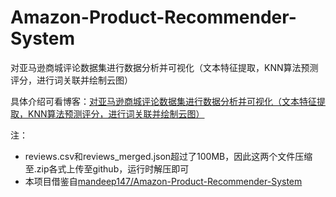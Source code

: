 # Amazon-Product-Recommender-System
对亚马逊商城评论数据集进行数据分析并可视化（文本特征提取，KNN算法预测评分，进行词关联并绘制云图）

具体介绍可看博客：[对亚马逊商城评论数据集进行数据分析并可视化（文本特征提取，KNN算法预测评分，进行词关联并绘制云图）](https://blog.csdn.net/qq_45550375/article/details/125357014)

注：
 - reviews.csv和reviews_merged.json超过了100MB，因此这两个文件压缩至.zip各式上传至github，运行时解压即可
 - 本项目借鉴自[mandeep147/Amazon-Product-Recommender-System](https://github.com/mandeep147/Amazon-Product-Recommender-System)
